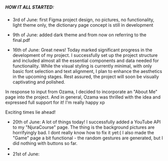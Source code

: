 ##### HOW IT ALL STARTED:

- 3rd of June: first Figma project design, 
no pictures, 
no functionality, 
light theme only, 
the dictionary page concept is still in development

- 9th of June: added dark theme and from now on referring to the final.pdf

- 16th of June: Great news! Today marked significant progress in the development of my project. I successfully set up the project structure and included almost all the essential components and data needed for functionality. While the visual styling is currently minimal, with only basic font selection and text alignment, I plan to enhance the aesthetics in the upcoming stages. Rest assured, the project will soon be visually captivating and polished.
  
In response to input from Ozama, I decided to incorporate an "About Me" page into the project. And in general, Ozama was thrilled with the idea and expressed full support for it! I'm really happy xp

Exciting times lie ahead!

- 20th of June: A lot of things today! I successfully added a YouTube API to my "NjuraCourse" page. The thing is the background pictures are horrifyingly bad. I dont really know how to fix it yet:( I also made the "Game" page a bit functional - the random gestures are generated, but I did nothing with buttons so far.
- 
- 21st of June:
